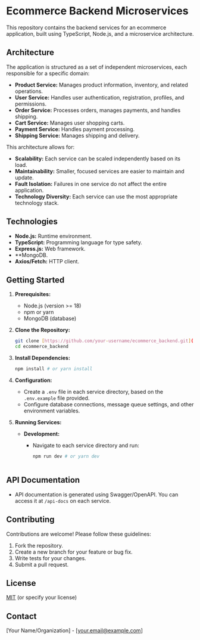 # Ecommerce Backend Microservices

This repository contains the backend services for an ecommerce application, built using TypeScript, Node.js, and a microservice architecture.

## Architecture

The application is structured as a set of independent microservices, each responsible for a specific domain:

* **Product Service:** Manages product information, inventory, and related operations.
* **User Service:** Handles user authentication, registration, profiles, and permissions.
* **Order Service:** Processes orders, manages payments, and handles shipping.
* **Cart Service:** Manages user shopping carts.
* **Payment Service:** Handles payment processing.
* **Shipping Service:** Manages shipping and delivery.

This architecture allows for:

* **Scalability:** Each service can be scaled independently based on its load.
* **Maintainability:** Smaller, focused services are easier to maintain and update.
* **Fault Isolation:** Failures in one service do not affect the entire application.
* **Technology Diversity:** Each service can use the most appropriate technology stack.

## Technologies

* **Node.js:** Runtime environment.
* **TypeScript:** Programming language for type safety.
* **Express.js:** Web framework.
* **MongoDB.
* **Axios/Fetch:** HTTP client.

## Getting Started

1.  **Prerequisites:**
    * Node.js (version >= 18)
    * npm or yarn
    * MongoDB (database)
   

2.  **Clone the Repository:**

    ```bash
    git clone [https://github.com/your-username/ecommerce_backend.git](https://www.google.com/search?q=https://github.com/your-username/ecommerce_backend.git)
    cd ecommerce_backend
    ```

3.  **Install Dependencies:**

    ```bash
    npm install # or yarn install
    ```

4.  **Configuration:**

    * Create a `.env` file in each service directory, based on the `.env.example` file provided.
    * Configure database connections, message queue settings, and other environment variables.

5.  **Running Services:**

    * **Development:**
        * Navigate to each service directory and run:

            ```bash
            npm run dev # or yarn dev
            ```
   
            ```

## API Documentation

* API documentation is generated using Swagger/OpenAPI. You can access it at `/api-docs` on each service.

## Contributing

Contributions are welcome! Please follow these guidelines:

1.  Fork the repository.
2.  Create a new branch for your feature or bug fix.
3.  Write tests for your changes.
4.  Submit a pull request.

## License

[MIT](LICENSE) (or specify your license)

## Contact

[Your Name/Organization] - [your.email@example.com]
